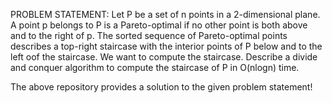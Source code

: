PROBLEM STATEMENT:
Let P be a set of n points in a 2-dimensional plane. 
A point p belongs to P is a Pareto-optimal if no other point is both above and to the right of p. 
The sorted sequence of Pareto-optimal points describes a top-right staircase with the interior points of P below and to the left oof the staircase. 
We want to compute the staircase. 
Describe a divide and conquer algorithm to compute the staircase of P in O(nlogn) time.

The above repository provides a solution to the given problem statement!
